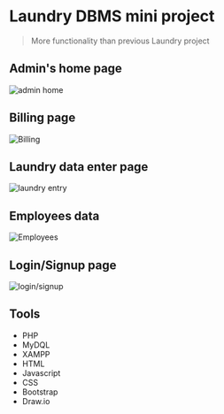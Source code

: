 # Laundry DBMS mini project
> More functionality than previous Laundry project


## Admin's home page
![admin home](https://github.com/vilasrhegde/Laundry_new/blob/9b78d5719a931d1b5c283d469ce4d6cc7cc28ab5/images/adminhome-min.png)


## Billing page
![Billing](https://github.com/vilasrhegde/Laundry_new/blob/9b78d5719a931d1b5c283d469ce4d6cc7cc28ab5/images/billing-min.png)

## Laundry data enter page
![laundry entry](https://github.com/vilasrhegde/Laundry_new/blob/9b78d5719a931d1b5c283d469ce4d6cc7cc28ab5/images/laundry_entry-min.png)

## Employees data
![Employees](https://github.com/vilasrhegde/Laundry_new/blob/9b78d5719a931d1b5c283d469ce4d6cc7cc28ab5/images/employee-min.png)

## Login/Signup page
![login/signup](https://github.com/vilasrhegde/Laundry_new/blob/9b78d5719a931d1b5c283d469ce4d6cc7cc28ab5/images/login-min.png)


## Tools
- PHP
- MyDQL
- XAMPP
- HTML
- Javascript
- CSS
- Bootstrap
- Draw.io

